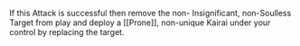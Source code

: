 If this Attack is successful then remove the non- Insignificant, non-Soulless Target from play and deploy a [[Prone]], non-unique Kairai under your control by replacing the target.
